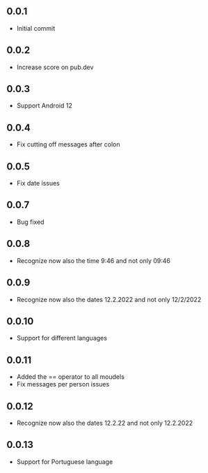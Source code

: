 ## 0.0.1

* Initial commit

## 0.0.2

* Increase score on pub.dev

## 0.0.3

* Support Android 12

## 0.0.4

* Fix cutting off messages after colon

## 0.0.5

* Fix date issues

## 0.0.7

* Bug fixed

## 0.0.8

* Recognize now also the time 9:46 and not only 09:46

## 0.0.9

* Recognize now also the dates 12.2.2022 and not only 12/2/2022

## 0.0.10

* Support for different languages

## 0.0.11

* Added the == operator to all moudels
* Fix messages per person issues

## 0.0.12

* Recognize now also the dates 12.2.22 and not only 12.2.2022

## 0.0.13

* Support for Portuguese language